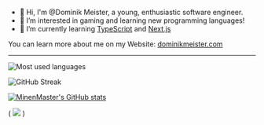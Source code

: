 - 👋 Hi, I'm @Dominik Meister, a young, enthusiastic software engineer. 
- 👀 I’m interested in gaming and learning new programming languages! 
- 🌱 I’m currently learning [TypeScript](https://www.typescriptlang.org/) and [Next.js](https://nextjs.org/)

You can learn more about me on my Website: [dominikmeister.com](https://dominikmeister.com/)

---

![Most used languages](https://github-readme-stats.vercel.app/api/top-langs?username=minenmaster&size_weight=0.5&count_weight=0.5&theme=dark&locale=en&layout=compact)

<!-- ![GitHub Streak](https://github-readme-streak-stats.herokuapp.com?user=minenmaster&theme=transparent&hide_border=true&exclude_days=Sun%2CFri%2CSat&card_height=170 "GitHub Streak") -->
![GitHub Streak](https://github-readme-streak-stats-eight.vercel.app/?user=minenmaster&size_weight=0.5&count_weight=0.5&theme=dark&locale=en&layout=compact)

[![MinenMaster's GitHub stats](https://github-readme-stats.vercel.app/api?username=minenmaster&ring_color=ffa500&icon_color=ffa500&show_icons=true&theme=dark)](https://github.com/anuraghazra/github-readme-stats)

( ![](https://komarev.com/ghpvc/?username=minenmaster) )
